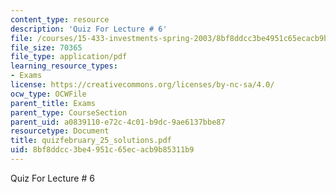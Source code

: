 ```yaml
---
content_type: resource
description: 'Quiz For Lecture # 6'
file: /courses/15-433-investments-spring-2003/8bf8ddcc3be4951c65ecacb9b85311b9_quizfebruary_25_solutions.pdf
file_size: 70365
file_type: application/pdf
learning_resource_types:
- Exams
license: https://creativecommons.org/licenses/by-nc-sa/4.0/
ocw_type: OCWFile
parent_title: Exams
parent_type: CourseSection
parent_uid: a0839110-e72c-4c01-b9dc-9ae6137bbe87
resourcetype: Document
title: quizfebruary_25_solutions.pdf
uid: 8bf8ddcc-3be4-951c-65ec-acb9b85311b9
---
```

Quiz For Lecture # 6